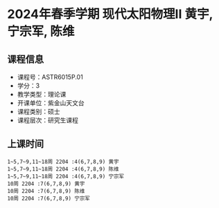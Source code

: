 # 2024年春季学期 现代太阳物理II 黄宇, 宁宗军, 陈维






## 课程信息

- 课程号：ASTR6015P.01
- 学分：3
- 教学类型：理论课
- 开课单位：紫金山天文台
- 课程类别：硕士
- 课程层次：研究生课程

## 上课时间

```
1~5,7~9,11~18周 2204 :4(6,7,8,9) 黄宇
1~5,7~9,11~18周 2204 :4(6,7,8,9) 陈维
1~5,7~9,11~18周 2204 :4(6,7,8,9) 宁宗军
10周 2204 :7(6,7,8,9) 黄宇
10周 2204 :7(6,7,8,9) 陈维
10周 2204 :7(6,7,8,9) 宁宗军
```

